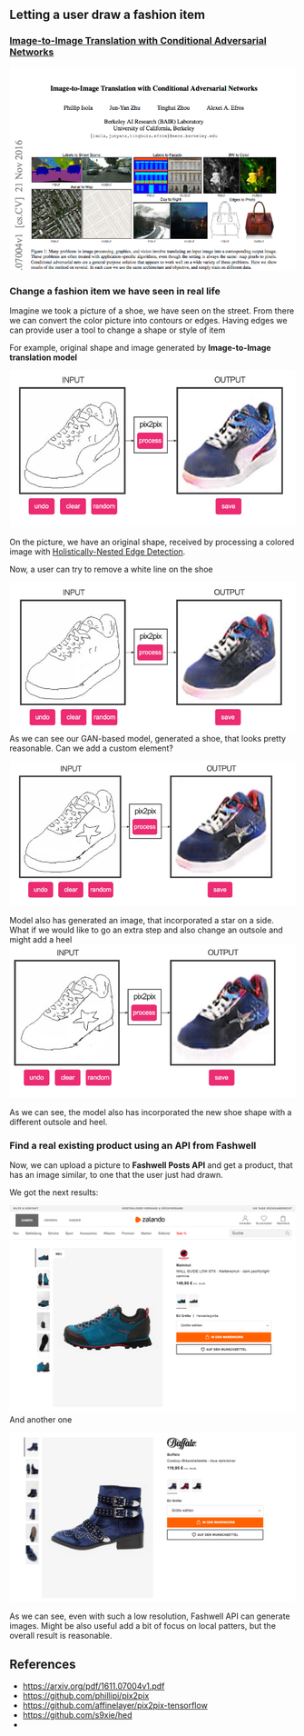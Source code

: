 ## Letting a user draw a fashion item


###  [Image-to-Image Translation with Conditional Adversarial Networks](https://arxiv.org/pdf/1611.07004v1.pdf)

![paper](screenshots/paper.png)



### Change a fashion item we have seen in real life

Imagine we took a picture of a shoe, we have seen on the street. From there we can convert the color picture into contours or edges. Having edges we can provide user a tool to change a shape or style of item



For example, original shape and image generated by **Image-to-Image translation model**

![nike-original](screenshots/nike-original.png)

On the picture, we have an original shape, received by processing a colored image with [Holistically-Nested Edge Detection](https://github.com/s9xie/hed). 

Now, a user can try to remove a white line on the shoe

![nike-no-sign](screenshots/nike-no-sign.png)As we can see our GAN-based model, generated a shoe, that looks pretty reasonable. Can we add a custom element?

![nike-no-sign-star](screenshots/nike-no-sign-star.png)

Model also has generated an image, that incorporated a star on a side. What if we would like to go an extra step and also change an outsole and might add a heel![nike-no-sign-star-heel](screenshots/nike-no-sign-star-heel.png)

As we can see, the model also has incorporated the new shoe shape with a different outsole and heel.

### Find a real existing product using an API from Fashwell

Now, we can upload a picture to **Fashwell Posts API** and get a product, that has an image similar, to one that the user just had drawn. 

We got the next results:

![zalando-recommended](screenshots/zalando-recommended.png)And another one

![zalando-recommended](screenshots/zalando-recommended-2.png)

As we can see, even with such a low resolution, Fashwell API can generate images. Might be also useful add a bit of focus on local patters, but the overall result is reasonable.



## References

* https://arxiv.org/pdf/1611.07004v1.pdf
* https://github.com/phillipi/pix2pix
* https://github.com/affinelayer/pix2pix-tensorflow
* https://github.com/s9xie/hed
* ​

